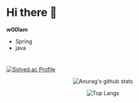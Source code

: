 # Hi there 👋

**w00lam**

- Spring 
- java
 #
 [![Solved.ac Profile](http://mazassumnida.wtf/api/generate_badge?boj=w00lam)](https://solved.ac/w00lam)<br/>
 <div align="center">
 
![Anurag's github stats](https://github-readme-stats.vercel.app/api?username=w00lam&show_icons=true&theme=tokyonight)

![Top Langs](https://github-readme-stats.vercel.app/api/top-langs/?username=w00lam&layout=compact&theme=tokyonight)
 
</div>
